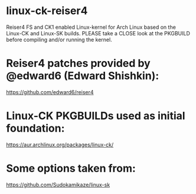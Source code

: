 # linux-ck-reiser4
Reiser4 FS and CK1 enabled Linux-kernel for Arch Linux based on the Linux-CK and Linux-SK builds.
PLEASE take a CLOSE look at the PKGBUILD before compiling and/or running the kernel.

# Reiser4 patches provided by @edward6 (Edward Shishkin):
https://github.com/edward6/reiser4

# Linux-CK PKGBUILDs used as initial foundation: 
https://aur.archlinux.org/packages/linux-ck/

# Some options taken from:
https://github.com/Sudokamikaze/linux-sk
